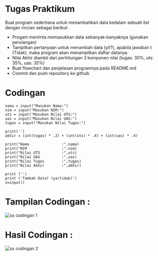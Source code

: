 # Tugas Praktikum

Buat program sederhana untuk menambahkan data kedalam sebuah list dengan rincian sebagai berikut:
- Progam meminta memasukkan data sebanyak-banyaknya (gunakan perulangan)
- Tampilkan pertanyaan untuk menambah data (y/t?), apabila jawaban t (Tidak), maka program akan menampilkan daftar datanya.
- Nilai Akhir diambil dari perhitungan 3 komponen nilai (tugas: 30%, uts: 35%, uas: 35%)
- Buat flowchart dan penjelasan programnya pada README.md
- Commit dan push repository ke github.

# Codingan
```
nama = input("Masukan Nama:")
nim = input("Masukan NIM:")
uts = input("Masukan Nilai UTS:")
uas = input("Masukan Nilai UAS:")
tugas = input("Masukan Nilai Tugas:")

print('')
akhir = (int(tugas) * .2) + (int(uts) * .4) + (int(uas) * .4)

print("Nama               :",nama)
print("NIM                :",nim)
print("Nilai UTS          :",uts)
print("Nilai UAS          :",uas)
print("Nilai Tugas        :",tugas)
print("Nilai Akhir        :",akhir)

print ('')
print ('Tambah Data? (ya/tidak)')
x=input()
```
# Tampilan Codingan :
![ss codingan 1](https://user-images.githubusercontent.com/46867774/143394772-fbebca81-6870-4034-910b-e066eec40b0e.PNG)


# Hasil Codingan :
![ss codingan 2](https://user-images.githubusercontent.com/46867774/143394817-945f1d7f-4af1-4192-9f0f-cd20c8706a4f.PNG)

